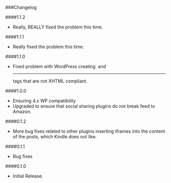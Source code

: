 ###Changelog


####1.1.2

* Really, REALLY fixed the problem this time.

####1.1.1

* Really fixed the problem this time.

####1.1.0

* Fixed problem with WordPress creating <img> and <hr> tags that are not XHTML compliant.

####1.0.0

* Ensuring 4.x WP compatibility
* Upgraded to ensure that social sharing plugins do not break feed to Amazon.

####0.1.2

* More bug fixes related to other plugins inserting iframes into the content of the posts, which Kindle does not like.

####0.1.1

* Bug fixes

####0.1.0

* Initial Release.
